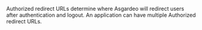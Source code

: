 <!-- markdownlint-disable-next-line -->
Authorized redirect URLs determine where Asgardeo will redirect users after authentication and logout.
An application can have multiple Authorized redirect URLs.

